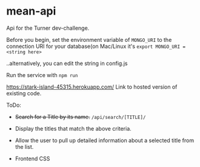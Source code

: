 # mean-api

Api for the Turner dev-challenge. 

Before you begin, set the environment variable of `MONGO_URI` to the connection URI for your database(on Mac/Linux it's `export MONGO_URI = <string here>`

..alternatively, you can edit the string in config.js

Run the service with `npm run`

https://stark-island-45315.herokuapp.com/ Link to hosted version of existing code. 

ToDo: 

* ~~Search for a Title by its name.~~ `/api/search/[TITLE]/`

* Display the titles that match the above criteria.

* Allow the user to pull up detailed information about a selected title from the list.

* Frontend CSS


